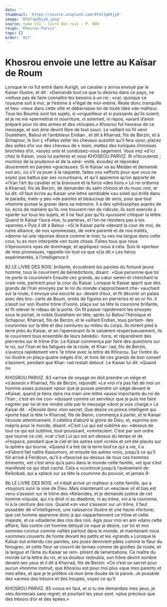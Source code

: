 ```yaml
---
date: ''
thumbnail: 'https://source.unsplash.com/EFm7JpD9jy8'
image: 'EFm7JpD9jy8.jpeg'
source: tome VII - livre des rois - P. 080
reign: 'Khosrou Parviz'
tags: []
order: '017'
---
```


# Khosrou envoie une lettre au Kaïsar de Roum

Lorsque le roi fut entré dans Aurigh, un cavalier
y arriva envoyé par le Kaiser illustre, et dit : «Demande tout ce que tu désires dans ce pays, ne «refuse pas de faire connaître tes besoins à un roi ; «car, quoique ce royaume soit à moi, je t’estime à «l’égal de moi-même. Reste donc tranquille et heu-
«reux dans cette ville et débarrasse-toi de toute idée
«de malheur. Tous les Boumis sont tes sujets, si «orgueilleux et si puissants qu’ils soient, et je ne me «permettrai ni nourriture, ni sommeil, ni repos, «avant d’avoir préparé pour toi des armes et des «troupes.» Khosrou fut heureux de ce message, et son âme devint libre de tout souci. Le vaillant roi fit venir Gustehem, Balouï et l’ambitieux Endian , et dit à Kharrad, fils de Berzin, et à Schapour, le lion ç «Faites seller les chevaux aussitôt qu’il fera «jour, placez des selles d’or sur des chevaux de
« main, mettez des tuniques chinoises brochées d’or, «soyez unis et conduisez-vous sagement. Vous irez «d’ici chez le Kaiser, vous lui parlerez et vous
KHOSEOU PARVIZ. 8l «l’écouterez ; montrez de la prudence et de la séré-
«nité, écoutez et répondez doucement en paroles «gracieuses. Si le Kaisar va au Meïdan et demande «un arc, ou s’il va jouer à la raquette, faites vos «efforts pour que vous ne soyez pas battus par ses «courtisans, et qu’il apprenne qu’on apporte de
«l’Iran l’art du cavalier et la bravoure et la force
«des lions.»
Le roi ordonna à Kharrad, fils de Berzin, de demander du satin chinois et du musc noir, et lui dit: «Il faut écrire au Kaisar une lettre semblable
«au soleil qui brille dans le paradis; mets-y peu «de paroles et beaucoup de sens, pour que tout «homme puisse la graver dans sa mémoire. Il a des «philosophes auprès de lui, écris de manière qu’ils
«ne trouvent rien de ridicule; ils sont exercés à «parler sur tous les sujets, et il ne faut pas qu’ils «puissent critiquer la lettre. Quand le Kaisar l’aura «lue, tu parleras, et l’on ne résistera pas à tes «paroles.» Puis il dit à Baloui : «Si le Kaisar parle «devant la cour de moi, de notre alliance, de nos «promesses, de notre parenté et de nos traités, «donne-lui une réponse douce comme le miel; tu «es ma langue dans cette cour, tu es mon interprète «en toute chose. Faites tous que nous n’éprouvions
«pas de dommage, et appliquez-vous à cela. Sois le
«porteur de mes promesses, rappelle-toi tout ce que «j’ai dit.» Les héros expérimentés, à l’intelligence
il

82 LE LIVRE DES ROIS. brillante, écoutèrent les paroles du fortuné jeune
homme, tous le couvrirent de bénédictions, disant : «Que personne que toi ne porte la couronne!» Ensuite ces grands, au cœur serein et cherchant la vraie voie, partirent pour la cour du Kaisar.
Lorsque le Kaisar apprit que des grands de l’Iran
envoyés par le roi du monde s’approchaient che-
vauchant sur la route, il envoya une escorte au- devant d’eux, et fit décorer un palais avec des bro-
carts de Boum, ornés de figures en pierreries et en
or fin. Il s’assit sur son illustre trône d’ivoire, plaça
sur sa tête la couronne brillante, et fit relever le rideau de la porte. On fit passer rapidement les envoyés sous le portail, le noble Gustehem en tête; après lui Balouï l’héroique et Schapour, Kharrad,
fils de Berzin, et le vaillant Endian, tous portant- des couronnes sur la tête et des ceintures au milieu du corps. Ils mirent pied à terre près du Kaisar, et
en l’apercevant ils le saluèrent respectueusement,
ils le couvrirent tous ensemble de leurs bénédic- tions, et répandirent des pierreries sur le trône d’or.
Le Kaisar commença par faire des questions sur le roi, sur l’Iran et les fatigues de la route, et Khar- rad, fils de Berzin, s’avança rapidement vers ’le
trône avec la lettre de Khosrou. Sur l’ordre du roi illustre on plaça quatre siéges d’or, et trois de ces grands de bon conseil s’assirent, pendant que Khar- rad restait debout. Le Kaisar lui dit: «Quand ou

KHOSROU PARVIZ. 83 «arrive de voyage on doit prendre un siége et
«s’asseoir.» Kharrad, fils de Berzin, répondit: «Le
«roi n’a pas fait de moi un homme assez puissant
«pour que je puisse prendre un siége devant le
«Kaisar, quand je tiens dans ma main une lettre «aussi importante du roi de l’Iran ; c’est en me con-
«duisant comme un serviteur que je puis me faire «agréer par toi et me rendre utile par le message «dont je suis chargé.» Le Kaisar dit : «Dévoile donc
«ton secret. Que désire ce prince intelligent qui «porte haut la tête t»
Kharrad, fils de Benin, commença à parler, et le Kaisar l’écoute attentivement. Il célébra d’abord la
gloire de Dieu, et, exprima son mépris pour le monde, disant: «C’est Lui qui est sublime au- «dessus de tout ce qui est sublime, tout-pouissant, «omniscient. C’est par son ordre que tourne ce ciel, «car c’est Lui qui est art-dessus du temps et de «l’espace, pendant que le ciel et les astres sont «créés et ont été placés sur la sphère qui tourne.
«Quand il a tiré de la terre tout’ce qui a vie, il a «d’abord fait naître Kaioumors, et ensuite les autres «rois, jusqu’à ce qu’il fût arrivé à Feridoun, qu’il a «favorisé au-dessus de tous ces hommes éminents, «et c’est ainsi qu’a paru dans le monde cette famille, «et que s’est manifesté ce qui était caché. Cela a «continué jusqu’à l’avénement de Keïkobad, qui a
«placé sur sa tête la couronne du pouvoir, et jamais 9-

8b LE LIVRE DES ROIS.
«il n’élait arrivé un malheur à cette famille, qui a
«toujours suivi la voie de Dieu. Mais maintenant un «esclave vil et bas est venu s’asseoir sur le trône des «Keïanides, et je demande justice de cet homme «injuste, qui n’a droit ni au diadème, ni au trône,
«ni à la couronne, ni à la ceinture des rois. Quand «on veut s’asseoir sur un trône, il faut posséder de «l’intelligence, une naissance illustre et une haute «fortune; que cet homme apprenne donc à qui «appartiennent ce trône et cette majesté, et ce «diadème des rois des rois. Agis pour moi en ami «dans cette affaire, fais contre cet homme déloyal ce «que je désire, car toi et moi sommes connus comme «alliés partout dans le monde, et maintenant nous «sommes couverts de honte devant les petits et les «grands.»
Lorsque le Kaïsar eut entendu ces paroles, ses joues devinrent pâles comme la fleur du fenugrec, et cette fleur se couvrit de larmes comme de gouttes (le rosée, et la langue et l’âme du Kaisar se rem-
plirent de lamentations. Ce maître du monde lut la lettre du roi, et sa douleur redoubla, son trône devint sombre devant ses yeux et il dit à Kharrad, fils de Berzin: «Ce n’est un secret pour aucun «homme instruit, que Khosrou est pour moi plus «que mes parents et mes alliés, et que je le préfère
«à mon âme douée de la parole. Je possède des
«armes des trésors et (les troupes, voyez ce qu’il

KHOSROU PARVIZ. 85 «vous en faut, et si tu me demandais mes yeux, je «les donnerais sans regret, et pourtant les yeux sont.
«plus précieux que des trésors d’or et des épées.»
